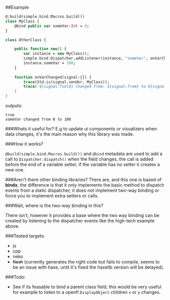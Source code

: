 ##Example
```haxe
@:build(simple.bind.Macros.build())
class MyClass {
	@bind public var someVar:Int = 0;
}

class OtherClass {

	public function new() {
		var instance = new MyClass();
		simple.bind.Dispatcher.addListener(instance, "someVar", onVarChanged);
		instance.someVar = 100;
	}
	
	function onVarChanged(signal:{}) {
		trace(Std.is(signal.sender, MyClass));
		trace('${signal.field} changed from: ${signal.from} to ${signal.to});
	}
}
```
outputs:<br>
```
true
someVar changed from 0 to 100
```

###Whats it useful for?
E.g to update ui components or visualizers when data changes, it's the main reason why this library was made.

###How it works?

```@build(simple.bind.Macros.build())``` and ```@bind``` metadata are used to add a call to ```Dispatcher.dispatch()``` when the field changes, the call is added before the end of a variable setter, if the variable has no setter it creates a new one.

###Aren't there other binding libraries?
There are, and this one is based of **bindx**, the difference is that it only implements the basic method to dispatch events from a static dispatcher, it does not implement two-way binding or force you to implement extra setters or calls.

###Wait, where is the two-way binding in this?

There isn't, however it provides a base where the two way binding can be created by listening to the dispatcher events like the high-tech example above.

###Tested targets:
- js
- cpp
- neko
- ~~flash~~ (currently generates the right code but fails to compile, seems to be an issue with haxe, until it's fixed the haxelib version will be delayed).

###Todo:

* See if its feasable to bind a parent class field, this would be very useful for example to listen to a openfl ```DisplayObject``` children ```x``` or ```y``` changes.
